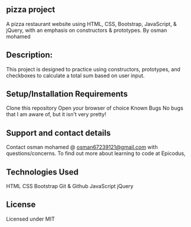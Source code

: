 ## pizza project
A pizza restaurant website using HTML, CSS, Bootstrap, JavaScript, & jQuery, with an emphasis on constructors & prototypes.
By osman mohamed
## Description:
This project is designed to practice using constructors, prototypes, and checkboxes to calculate a total sum based on user input.

## Setup/Installation Requirements
Clone this repository
Open your browser of choice
Known Bugs
No bugs that I am aware of, but it isn't very pretty!

## Support and contact details
Contact osman mohamed @ osman67239121@gmail.com with questions/concerns. To find out more about learning to code at Epicodus,

## Technologies Used
HTML
CSS
Bootstrap
Git & Github
JavaScript
jQuery

## License
Licensed under MIT
